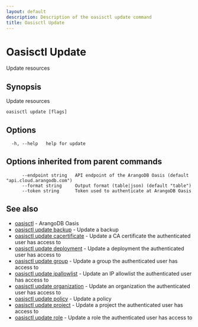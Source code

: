 ```yaml
---
layout: default
description: Description of the oasisctl update command
title: Oasisctl Update
---
```

# Oasisctl Update

Update resources

## Synopsis

Update resources

```
oasisctl update [flags]
```

## Options

```
  -h, --help   help for update
```

## Options inherited from parent commands

```
      --endpoint string   API endpoint of the ArangoDB Oasis (default "api.cloud.arangodb.com")
      --format string     Output format (table|json) (default "table")
      --token string      Token used to authenticate at ArangoDB Oasis
```

## See also

* [oasisctl](oasisctl-options.html)	 - ArangoDB Oasis
* [oasisctl update backup](oasisctl-update-backup.html)	 - Update a backup
* [oasisctl update cacertificate](oasisctl-update-cacertificate.html)	 - Update a CA certificate the authenticated user has access to
* [oasisctl update deployment](oasisctl-update-deployment.html)	 - Update a deployment the authenticated user has access to
* [oasisctl update group](oasisctl-update-group.html)	 - Update a group the authenticated user has access to
* [oasisctl update ipallowlist](oasisctl-update-ipallowlist.html)	 - Update an IP allowlist the authenticated user has access to
* [oasisctl update organization](oasisctl-update-organization.html)	 - Update an organization the authenticated user has access to
* [oasisctl update policy](oasisctl-update-policy.html)	 - Update a policy
* [oasisctl update project](oasisctl-update-project.html)	 - Update a project the authenticated user has access to
* [oasisctl update role](oasisctl-update-role.html)	 - Update a role the authenticated user has access to

